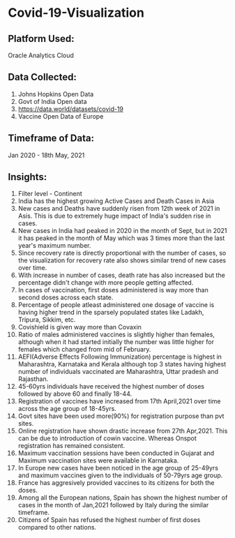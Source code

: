 # Covid-19-Visualization
## Platform Used: 
Oracle Analytics Cloud
## Data Collected:
1. Johns Hopkins Open Data
2. Govt of India Open data
3. https://data.world/datasets/covid-19
4. Vaccine Open Data of Europe
## Timeframe of Data:
Jan 2020 - 18th May, 2021
## Insights:
1. Filter level - Continent
2. India has the highest growing Active Cases and Death Cases in Asia
3. New cases and Deaths have suddenly risen from 12th week of 2021 in Asis. This is due to extremely huge impact of India's sudden rise in cases.
4. New cases in India had peaked in 2020 in the month of Sept, but in 2021 it has peaked in the month of May which was 3 times more than the last year's maximum number.
5. Since recovery rate is directly proportional with the number of cases, so the visualization for recovery rate also shows similar trend of new cases over time.
6. With increase in number of cases, death rate has also increased but the percentage didn't change with more people getting affected.
7. In cases of vaccination, first doses administered is way more than second doses across each state.
8. Percentage of people atleast administered one dosage of vaccine is having higher trend in the sparsely populated states like Ladakh, Tripura, Sikkim, etc.
9. Covishield is given way more than Covaxin
10. Ratio of males administered vaccines is slightly higher than females, although when it had started initially the number was little higher for females which changed 
from mid of February.
11. AEFI(Adverse Effects Following Immunization) percentage is highest in Maharashtra, Karnataka and Kerala although top 3 states having highest number of individuals 
vaccinated are Maharashtra, Uttar pradesh and Rajasthan.
12. 45-60yrs individuals have received the highest number of doses followed by above 60 and finally 18-44.
13. Registration of vaccines have increased from 17th April,2021 over time across the age group of 18-45yrs.
14. Govt sites have been used more(90%) for registration purpose than pvt sites.
15. Online registration have shown drastic increase from 27th Apr,2021. This can be due to introduction of cowin vaccine. Whereas Onspot registration has remained consistent. 
16. Maximum vaccination sessions have been conducted in Gujarat and Maximum vaccination sites were available in Karnataka.
17. In Europe new cases have been noticed in the age group of 25-49yrs and maximum vaccines given to the individuals of 50-79yrs age group.
18. France has aggresively provided vaccines to its citizens for both the doses.
19. Among all the European nations, Spain has shown the highest number of cases in the month of Jan,2021 followed by Italy during the similar timeframe.
20. Citizens of Spain has refused the highest number of first doses compared to other nations.
